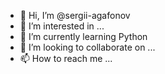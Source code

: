 - 👋 Hi, I’m @sergii-agafonov
- 👀 I’m interested in ...
- 🌱 I’m currently learning Python
- 💞️ I’m looking to collaborate on ...
- 📫 How to reach me ...

<!---
sergii-agafonov/sergii-agafonov is a ✨ special ✨ repository because its `README.md` (this file) appears on your GitHub profile.
You can click the Preview link to take a look at your changes.
--->
